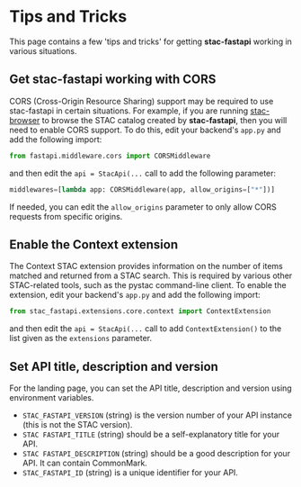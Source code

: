 # Tips and Tricks

This page contains a few 'tips and tricks' for getting **stac-fastapi** working in various situations.

## Get stac-fastapi working with CORS

CORS (Cross-Origin Resource Sharing) support may be required to use stac-fastapi in certain situations.
For example, if you are running [stac-browser](https://github.com/radiantearth/stac-browser) to browse the STAC catalog created by **stac-fastapi**, then you will need to enable CORS support.
To do this, edit your backend's `app.py` and add the following import:

```python
from fastapi.middleware.cors import CORSMiddleware
```

and then edit the `api = StacApi(...` call to add the following parameter:

```python
middlewares=[lambda app: CORSMiddleware(app, allow_origins=["*"])]
```

If needed, you can edit the `allow_origins` parameter to only allow CORS requests from specific origins.

## Enable the Context extension

The Context STAC extension provides information on the number of items matched and returned from a STAC search.
This is required by various other STAC-related tools, such as the pystac command-line client.
To enable the extension, edit your backend's `app.py` and add the following import:

```python
from stac_fastapi.extensions.core.context import ContextExtension
```

and then edit the `api = StacApi(...` call to add `ContextExtension()` to the list given as the `extensions` parameter.

## Set API title, description and version

For the landing page, you can set the API title, description and version using environment variables.

- `STAC_FASTAPI_VERSION` (string) is the version number of your API instance (this is not the STAC version).
- `STAC FASTAPI_TITLE` (string) should be a self-explanatory title for your API.
- `STAC FASTAPI_DESCRIPTION` (string) should be a good description for your API. It can contain CommonMark.
- `STAC_FASTAPI_ID` (string) is a unique identifier for your API.
